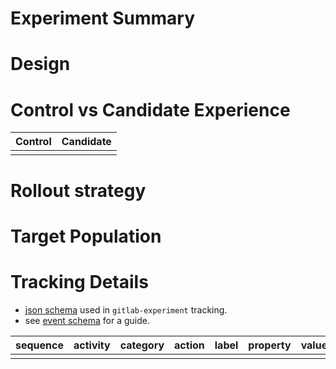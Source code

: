 <!-- Title suggestion: Experiment Implementation: [description] -->

# Experiment Summary
<!-- Quick rundown of what is being done or a link to the Experiment epic -->

# Design
<!-- This should include the contexts that determine the reproducibility (stickiness) of an experiment. This means that if you want the same behavior for a user, the context would be user, or if you want all users when viewing a specific project, the context would be the project being viewed, etc. -->

# Control vs Candidate Experience
<!-- This should include a screenshot of the control vs candidate experience and any helpful context regarding expected behavior -->

| Control | Candidate |
|---------|-----------|
| | |

# Rollout strategy
<!-- This should outline the rollout percentages for variants and if there's more than one step to this, each of those steps and the timing for those steps (e.g. 30 days after initial rollout). -->

# Target Population
<!-- These would be the rules for which given context (and are limited to context or resolvable at experiment time details) is included or excluded from the test. An example of this would be to only run an experiment on groups who go through the Trial registration flow. -->

# Tracking Details

- [json schema](https://gitlab.com/gitlab-org/iglu/-/blob/master/public/schemas/com.gitlab/gitlab_experiment/jsonschema/0-3-0) used in `gitlab-experiment` tracking.
- see [event schema](../../doc/development/internal_analytics/snowplow/index.md#event-schema) for a guide.

| sequence | activity | category | action | label | property | value |
| -------- | -------- | ------ | ----- | ------- | -------- | ----- |
|  |  |  |  |  |  |  |
